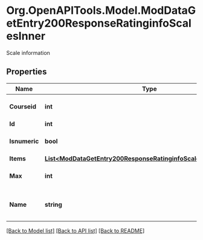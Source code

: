 # Org.OpenAPITools.Model.ModDataGetEntry200ResponseRatinginfoScalesInner
Scale information

## Properties

Name | Type | Description | Notes
------------ | ------------- | ------------- | -------------
**Courseid** | **int** | Course id. | [optional] [default to null]
**Id** | **int** | Scale id. | [optional] 
**Isnumeric** | **bool** | Whether is a numeric scale. | [optional] [default to null]
**Items** | [**List&lt;ModDataGetEntry200ResponseRatinginfoScalesInnerItemsInner&gt;**](ModDataGetEntry200ResponseRatinginfoScalesInnerItemsInner.md) |  | [optional] 
**Max** | **int** | Max value for the scale. | [optional] [default to null]
**Name** | **string** | Scale name (when a real scale is used). | [optional] [default to "null"]

[[Back to Model list]](../README.md#documentation-for-models) [[Back to API list]](../README.md#documentation-for-api-endpoints) [[Back to README]](../README.md)

